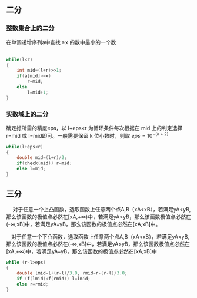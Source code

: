 ## 二分
### 整数集合上的二分
 在单调递增序列a中查找 $\geq$x 的数中最小的一个数<br/><br/>
```cpp
while(l<r)
{
	int mid=(l+r)>>1;
	if(a[mid]>=x)
		r=mid;
	else
		l=mid+1;
}
```
### 实数域上的二分
确定好所需的精度eps，以 l+eps<r 为循环条件每次根据在 mid 上的判定选择 r=mid 或 l=mid即可。一般需要保留 k 位小数时，则取  $eps=10^{-(k+2)}$
```cpp
while(l+eps<r)
{
    double mid=(l+r)/2;
    if(check(mid)) r=mid; 
    else l=mid;
}
```


## 三分
　
对于任意一个上凸函数，选取函数上任意两个点A,B（xA<xB），若满足yA<yB,那么该函数的极值点必然在[xA,+∞)中，若满足yA>yB，那么该函数极值点必然在(-∞,xB]中，若满足yA=yB，那么该函数的极值点必然在[xA,xB]中。

　对于任意一个下凸函数，选取函数上任意两个点A,B（xA<xB），若满足yA<yB,那么该函数的极值点必然在(-∞,xB]中，若满足yA>yB，那么该函数极值点必然在[xA,+∞)中，若满足yA=yB，那么该函数的极值点必然在[xA,xB]中
```cpp
while (r-l>eps)
{
    double lmid=l+(r-l)/3.0, rmid=r-(r-l)/3.0;
    if (f(lmid)<f(rmid)) l=lmid; 
    else r=rmid;
}
```